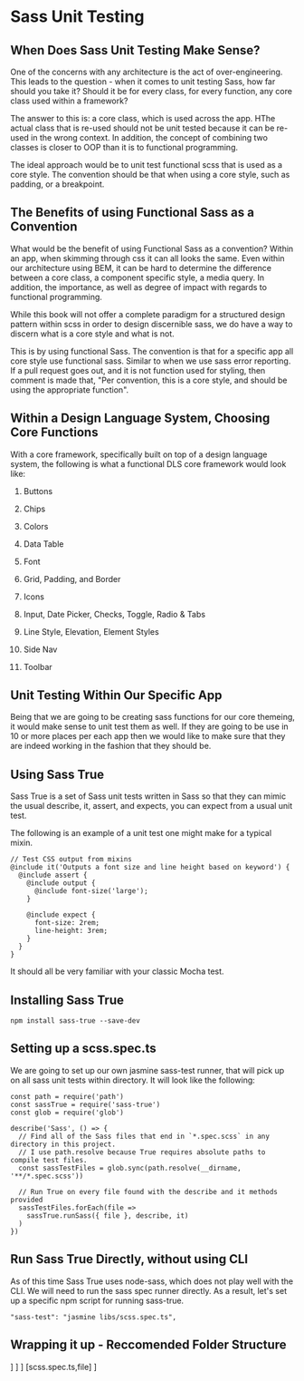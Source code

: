  Sass Unit Testing 
==================

 When Does Sass Unit Testing Make Sense? 
----------------------------------------

One of the concerns with any architecture is the act of
over-engineering. This leads to the question - when it comes to unit
testing Sass, how far should you take it? Should it be for every class,
for every function, any core class used within a framework?

The answer to this is: a core class, which is used across the app. HThe
actual class that is re-used should not be unit tested because it can be
re-used in the wrong context. In addition, the concept of combining two
classes is closer to OOP than it is to functional programming.

The ideal approach would be to unit test functional scss that is used as
a core style. The convention should be that when using a core style,
such as padding, or a breakpoint.

 The Benefits of using Functional Sass as a Convention 
------------------------------------------------------

What would be the benefit of using Functional Sass as a convention?
Within an app, when skimming through css it can all looks the same. Even
within our architecture using BEM, it can be hard to determine the
difference between a core class, a component specific style, a media
query. In addition, the importance, as well as degree of impact with
regards to functional programming.

While this book will not offer a complete paradigm for a structured
design pattern within scss in order to design discernible sass, we do
have a way to discern what is a core style and what is not.

This is by using functional Sass. The convention is that for a specific
app all core style use functional sass. Similar to when we use sass
error reporting. If a pull request goes out, and it is not function used
for styling, then comment is made that, \"Per convention, this is a core
style, and should be using the appropriate function\".

 Within a Design Language System, Choosing Core Functions 
---------------------------------------------------------

With a core framework, specifically built on top of a design language
system, the following is what a functional DLS core framework would look
like:

1.  Buttons

2.  Chips

3.  Colors

4.  Data Table

5.  Font

6.  Grid, Padding, and Border

7.  Icons

8.  Input, Date Picker, Checks, Toggle, Radio & Tabs

9.  Line Style, Elevation, Element Styles

10. Side Nav

11. Toolbar

 Unit Testing Within Our Specific App 
-------------------------------------

Being that we are going to be creating sass functions for our core
themeing, it would make sense to unit test them as well. If they are
going to be use in 10 or more places per each app then we would like to
make sure that they are indeed working in the fashion that they should
be.

 Using Sass True 
----------------

Sass True is a set of Sass unit tests written in Sass so that they can
mimic the usual describe, it, assert, and expects, you can expect from a
usual unit test.

The following is an example of a unit test one might make for a typical
mixin.

    // Test CSS output from mixins
    @include it('Outputs a font size and line height based on keyword') {
      @include assert {
        @include output {
          @include font-size('large');
        }

        @include expect {
          font-size: 2rem;
          line-height: 3rem;
        }
      }
    }

It should all be very familiar with your classic Mocha test.

 Installing Sass True 
---------------------

    npm install sass-true --save-dev

 Setting up a scss.spec.ts 
--------------------------

We are going to set up our own jasmine sass-test runner, that will pick
up on all sass unit tests within directory. It will look like the
following:

    const path = require('path')
    const sassTrue = require('sass-true')
    const glob = require('glob')

    describe('Sass', () => {
      // Find all of the Sass files that end in `*.spec.scss` in any directory in this project.
      // I use path.resolve because True requires absolute paths to compile test files.
      const sassTestFiles = glob.sync(path.resolve(__dirname, '**/*.spec.scss'))

      // Run True on every file found with the describe and it methods provided
      sassTestFiles.forEach(file =>
        sassTrue.runSass({ file }, describe, it)
      )
    })

 Run Sass True Directly, without using CLI 
------------------------------------------

As of this time Sass True uses node-sass, which does not play well with
the CLI. We will need to run the sass spec runner directly. As a result,
let's set up a specific npm script for running sass-true.

    "sass-test": "jasmine libs/scss.spec.ts",

 Wrapping it up - Reccomended Folder Structure 
----------------------------------------------

\] \] \] \[scss.spec.ts,file\] \]

